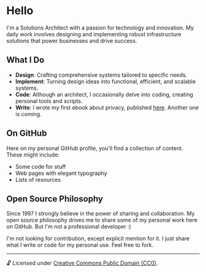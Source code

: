# Hello

I'm a Solutions Architect with a passion for technology and innovation. My daily work involves designing and implementing robust infrastructure solutions that power businesses and drive success.

## What I Do

- **Design**: Crafting comprehensive systems tailored to specific needs.
- **Implement**: Turning design ideas into functional, efficient, and scalable systems.
- **Code**: Although an architect, I occasionally delve into coding, creating personal tools and scripts.
- **Write**: I wrote my first ebook about privacy, published [here](https://architext.org). Another one is coming.

## On GitHub

Here on my personal GitHub profile, you'll find a collection of content. These might include:

- Some code for stuff
- Web pages with elegant typography
- Lists of resources

## Open Source Philosophy

Since 1997 I strongly believe in the power of sharing and collaboration. My open source philosophy drives me to share some of my personal work here on GitHub. But I'm not a professional developer :)

I'm not looking for contribution, except explicit mention for it. I just share what I write or code for my personal use. Feel free to fork.

---

🔓 Licensed under [Creative Commons Public Domain (CC0)](LICENSE.md).
